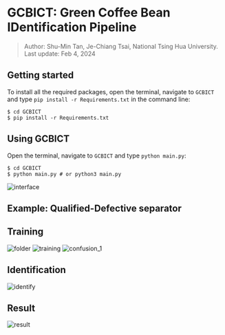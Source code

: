 # GCBICT: Green Coffee Bean IDentification Pipeline
> Author: Shu-Min Tan, Je-Chiang Tsai, National Tsing Hua University.  
> Last update: Feb 4, 2024

## Getting started
To install all the required packages, open the terminal, navigate to ```GCBICT``` and type ```pip install -r Requirements.txt``` in the command line:
```console
$ cd GCBICT
$ pip install -r Requirements.txt
```

## Using GCBICT
Open the terminal, navigate to ```GCBICT``` and type ```python main.py```:
```console
$ cd GCBICT
$ python main.py # or python3 main.py
```
![interface](https://github.com/Arc13Tangent/GCBICT/assets/117557116/bc46fabf-b862-4258-aba0-bbf6ee9447be)



## Example: Qualified-Defective separator
## Training
![folder](https://github.com/Arc13Tangent/GCBICT/assets/117557116/a5885961-bf97-4a8e-ba0b-408b50163e45)
![training](https://github.com/Arc13Tangent/GCBICT/assets/117557116/690d0e50-2d8d-432d-86cf-edf4eb30e3d2)
![confusion_1](https://github.com/Arc13Tangent/GCBICT/assets/117557116/a43dc38b-3924-4434-a73a-06dc16f1f5a5)


## Identification
![identify](https://github.com/Arc13Tangent/GCBICT/assets/117557116/2d4d2960-c363-49e4-a55d-7391e0900131)


## Result
![result](https://github.com/Arc13Tangent/GCBICT/assets/117557116/df510901-eef8-4170-bc30-7f78edc5a096)






